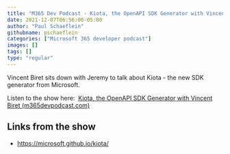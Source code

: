 ```yaml
---
title: "M365 Dev Podcast - Kiota, the OpenAPI SDK Generator with Vincent Biret"
date: 2021-12-07T06:56:00-05:00
author: "Paul Schaeflein"
githubname: pschaeflein
categories: ["Microsoft 365 developer podcast"]
images: []
tags: []
type: "regular"
---
```


Vincent Biret sits down with Jeremy to talk about Kiota - the new SDK
generator from Microsoft.

Listen to the show here:  [Kiota, the OpenAPI SDK Generator with Vincent
Biret
(m365devpodcast.com)](https://www.m365devpodcast.com/e/kiota-the-openapi-sdk-generator-with-vincent-biret/)


## Links from the show

-   <https://microsoft.github.io/kiota/>
